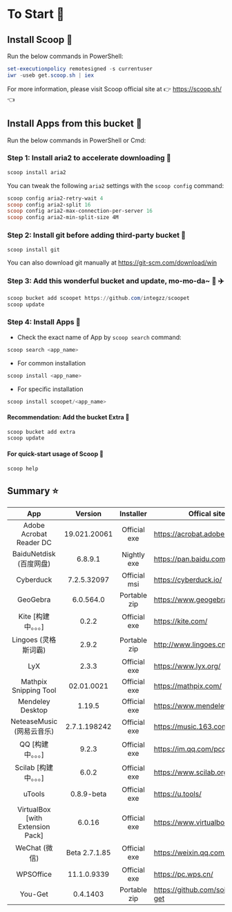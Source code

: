 # To Start 🏃

## Install Scoop 🚴

Run the below commands in PowerShell:

```powershell
set-executionpolicy remotesigned -s currentuser
iwr -useb get.scoop.sh | iex
```

For more information, please visit Scoop official site at 👉 https://scoop.sh/ 👈

## Install Apps from this bucket 🚗

Run the below commands in PowerShell or Cmd:

### Step 1: Install aria2 to accelerate downloading 🚅

```powershell
scoop install aria2
```

You can tweak the following `aria2` settings with the `scoop config` command:

```powershell
scoop config aria2-retry-wait 4
scoop config aria2-split 16
scoop config aria2-max-connection-per-server 16
scoop config aria2-min-split-size 4M
```

### Step 2: Install git before adding third-party bucket 🎫

```powershell
scoop install git
```

You can also download git manually at https://git-scm.com/download/win

### Step 3: Add this wonderful bucket and update, mo-mo-da~ 💋 ✈️

```powershell
scoop bucket add scoopet https://github.com/integzz/scoopet
scoop update
```

###  Step 4: Install Apps 🚀

- Check the exact name of App by `scoop search` command:

```powershell
scoop search <app_name>
```

- For common installation

```powershell
scoop install <app_name>
```

- For specific installation

```powershell
scoop install scoopet/<app_name>
```

#### Recommendation: Add the bucket Extra 💯

``` powershell
scoop bucket add extra
scoop update
```

#### For quick-start usage of Scoop 📖

```powershell
scoop help
```

## Summary ⭐️

|               App                |    Version    |  Installer   | Offical site                       |
| :------------------------------: | :-----------: | :----------: | ---------------------------------- |
|     Adobe Acrobat Reader DC      | 19.021.20061  | Official exe | https://acrobat.adobe.com/         |
|     BaiduNetdisk  (百度网盘)     |    6.8.9.1    | Nightly exe  | https://pan.baidu.com/             |
|            Cyberduck             |  7.2.5.32097  | Official msi | https://cyberduck.io/              |
|             GeoGebra             |   6.0.564.0   | Portable zip | https://www.geogebra.org/          |
|       Kite [构建中。。。]        |     0.2.2     | Official exe | https://kite.com/                  |
|       Lingoes (灵格斯词霸)       |     2.9.2     | Portable zip | http://www.lingoes.cn/             |
|               LyX                |     2.3.3     | Official exe | https://www.lyx.org/               |
|      Mathpix Snipping Tool       |  02.01.0021   | Official exe | https://mathpix.com/               |
|         Mendeley Desktop         |    1.19.5     | Official exe | https://www.mendeley.com/          |
|    NeteaseMusic  (网易云音乐)    | 2.7.1.198242  | Official exe | https://music.163.com/             |
|        QQ [构建中。。。]         |     9.2.3     | Official exe | https://im.qq.com/pcqq/            |
|      Scilab [构建中。。。]       |     6.0.2     | Official exe | https://www.scilab.org/            |
|              uTools              |  0.8.9-beta   | Official exe | https://u.tools/                   |
| VirtualBox [with Extension Pack] |    6.0.16     | Official exe | https://www.virtualbox.org/        |
|          WeChat  (微信)          | Beta 2.7.1.85 | Official exe | https://weixin.qq.com/             |
|            WPSOffice             |  11.1.0.9339  | Official exe | https://pc.wps.cn/                 |
|             You-Get              |   0.4.1403    | Portable zip | https://github.com/soimort/you-get |
